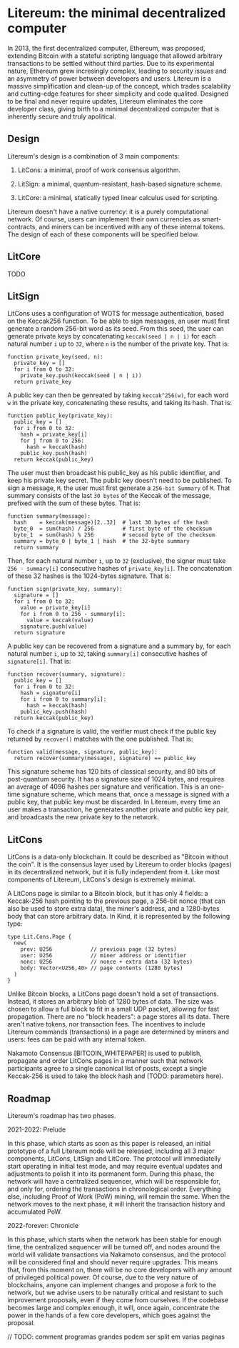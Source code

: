 Litereum: the minimal decentralized computer
============================================

In 2013, the first decentralized computer, Ethereum, was proposed, extending
Bitcoin with a stateful scripting language that allowed arbitrary transactions
to be settled without third parties. Due to its experimental nature, Ethereum
grew incresingly complex, leading to security issues and an asymmetry of power
between developers and users. Litereum is a massive simplification and clean-up
of the concept, which trades scalability and cutting-edge features for sheer
simplicity and code qualited. Designed to be final and never require updates,
Litereum eliminates the core developer class, giving birth to a minimal
decentralized computer that is inherently secure and truly apolitical.

Design
------

Litereum's design is a combination of 3 main components:

1. LitCons: a minimal, proof of work consensus algorithm.

2. LitSign: a minimal, quantum-resistant, hash-based signature scheme.

3. LitCore: a minimal, statically typed linear calculus used for scripting. 

Litereum doesn't have a native currency: it is a purely computational network.
Of course, users can implement their own currencies as smart-contracts, and
miners can be incentived with any of these internal tokens. The design of each
of these components will be specified below.

LitCore
-------

TODO

LitSign
------

LitCons uses a configuration of WOTS for message authentication, based on the
Keccak256 function. To be able to sign messages, an user must first generate
a random 256-bit word as its seed. From this seed, the user can generate
private keys by concatenating `keccak(seed | n | i)` for each natural number `i`
up to `32`, where `n` is the number of the private key. That is:

```
function private_key(seed, n):
  private_key = []
  for i from 0 to 32:
    private_key.push(keccak(seed | n | i))
  return private_key
```

A public key can then be genreated by taking `keccak^256(w)`, for each word `w`
in the private key, concatenating these results, and taking its hash. That is:

```
function public_key(private_key):
  public_key = []
  for i from 0 to 32:
    hash = private_key[i]
    for j from 0 to 256:
      hash = keccak(hash)
    public_key.push(hash)
  return keccak(public_key)
```

The user must then broadcast his public_key as his public identifier, and keep
his private key secret. The public key doesn't need to be published. To sign a
message, `M`, the user must first generate a `256-bit Summary` of `M`. That
summary consists of the last `30 bytes` of the Keccak of the message, prefixed
with the sum of these bytes. That is:

```
function summary(message):
  hash    = keccak(message)[2..32]  # last 30 bytes of the hash
  byte_0  = sum(hash) / 256         # first byte of the checksum
  byte_1  = sum(hash) % 256         # second byte of the checksum
  summary = byte_0 | byte_1 | hash  # the 32-byte summary
  return summary
```

Then, for each natural number `i`, up to `32` (exclusive), the signer must take
`256 - summary[i]` consecutive hashes of `private_key[i]`. The concatenation of
these 32 hashes is the 1024-bytes signature. That is:

```
function sign(private_key, summary):
  signature = []
  for i from 0 to 32:
    value = private_key[i]
    for i from 0 to 256 - summary[i]:
      value = keccak(value)
    signature.push(value)
  return signature
```

A public key can be recovered from a signature and a summary by, for each
natural number `i`, up to `32`, taking `summary[i]` consecutive hashes of
`signature[i]`. That is:

```
function recover(summary, signature):
  public_key = []
  for i from 0 to 32:
    hash = signature[i]
    for i from 0 to summary[i]:
      hash = keccak(hash)
    public_key.push(hash)
  return keccak(public_key)
```

To check if a signature is valid, the verifier must check if the public key
returned by `recover()` matches with the one published. That is:

```
function valid(message, signature, public_key):
  return recover(summary(message), signature) == public_key
```

This signature scheme has 120 bits of classical security, and 80 bits of
post-quantum security. It has a signature size of 1024 bytes, and requires an
average of 4096 hashes per signature and verification. This is an one-time
signature scheme, which means that, once a message is signed with a public key,
that public key must be discarded. In Litereum, every time an user makes a
transaction, he generates another private and public key pair, and broadcasts
the new private key to the network.

LitCons
-------

LitCons is a data-only blockchain. It could be described as "Bitcoin without the
coin". It is the consensus layer used by Litereum to order blocks (pages) in its
decentralized network, but it is fully independent from it. Like most components
of Litereum, LitCons's design is extremely minimal. 

A LitCons page is similar to a Bitcoin block, but it has only 4 fields: a
Keccak-256 hash pointing to the previous page, a 256-bit nonce (that can also be
used to store extra data), the miner's address, and a 1280-bytes body that can
store arbitrary data. In Kind, it is represented by the following type:

```
type Lit.Cons.Page {
  new(
    prev: U256            // previous page (32 bytes)
    user: U256            // miner address or identifier
    nonc: U256            // nonce + extra data (32 bytes)
    body: Vector<U256,40> // page contents (1280 bytes)
  )
}
```

Unlike Bitcoin blocks, a LitCons page doesn't hold a set of transactions.
Instead, it stores an arbitrary blob of 1280 bytes of data. The size was chosen
to allow a full block to fit in a small UDP packet, allowing for fast
propagation. There are no "block headers": a page stores all its data. There
aren't native tokens, nor transaction fees. The incentives to include Litereum
commands (transactions) in a page are determined by miners and users: fees can
be paid with any internal token.

Nakamoto Consensus [BITCOIN_WHITEPAPER] is used to publish, propagate and order
LitCons pages in a manner such that network participants agree to a single
canonical list of posts, except a single Keccak-256 is used to take the block
hash and (TODO: parameters here).

Roadmap
-------

Litereum's roadmap has two phases.

2021-2022: Prelude

In this phase, which starts as soon as this paper is released, an initial
prototype of a full Litereum node will be released, including all 3 major
components, LitCons, LitSign and LitCore. The protocol will immediatelly start
operating in initial test mode, and may require eventual updates and adjustments
to polish it into its permanent form. During this phase, the network will have a
centralized sequencer, which will be responsible for, and only for, ordering the
transactions in chronological order. Everything else, including Proof of Work
(PoW) mining, will remain the same. When the network moves to the next phase, it
will inherit the transaction history and accumulated PoW.

2022-forever: Chronicle

In this phase, which starts when the network has been stable for enough time,
the centralized sequencer will be turned off, and nodes around the world will
validate transactions via Nakamoto consensus, and the protocol will be
considered final and should never require upgrades. This means that, from this
moment on, there will be no core developers with any amount of privileged
political power. Of course, due to the very nature of blockchains, anyone can
implement changes and propose a fork to the network, but we advise users to be
naturally critical and resistant to such improvement proposals, even if they
come from ourselves. If the codebase becomes large and complex enough, it will,
once again, concentrate the power in the hands of a few core developers, which
goes against the proposal.







// TODO: comment programas grandes podem ser split em varias paginas

